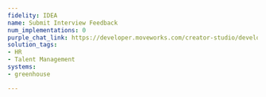```yaml
---
fidelity: IDEA
name: Submit Interview Feedback
num_implementations: 0
purple_chat_link: https://developer.moveworks.com/creator-studio/developer-tools/purple-chat-builder/?workspace=%7B%22title%22%3A%22My+Workspace%22%2C%22botSettings%22%3A%7B%7D%2C%22mocks%22%3A%5B%7B%22id%22%3A3028%2C%22title%22%3A%22Mock+1%22%2C%22transcript%22%3A%7B%22settings%22%3A%7B%22colorStyle%22%3A%22LIGHT%22%2C%22startTime%22%3A%2211%3A43+AM%22%2C%22defaultPerson%22%3A%22GWEN%22%2C%22editable%22%3Atrue%7D%2C%22messages%22%3A%5B%7B%22from%22%3A%22USER%22%2C%22text%22%3A%22%3Cp%3EJust+finished+my+interview+with+Jamie.+They+were+passable.%3Cbr%3E%3C%2Fp%3E%22%7D%2C%7B%22from%22%3A%22BOT%22%2C%22text%22%3A%22%3Cp%3ESounds+like+they%27re+a+%3Cb%3Ehire%3C%2Fb%3E+but+not+a+%3Cb%3Estrong+hire%3C%2Fb%3E+--+any+specific+notes%3F%3Cbr%3E%3C%2Fp%3E%22%7D%2C%7B%22from%22%3A%22USER%22%2C%22text%22%3A%22%3Cp%3EYes+%E2%80%93+I+think+they+can+be+more+confident+when+speaking.+It%27s+an+important+skill+when+working+with+customers.%3Cbr%3E%3C%2Fp%3E%22%7D%2C%7B%22from%22%3A%22BOT%22%2C%22text%22%3A%22%3Cp%3EOkay%2C+I+can+submit+this+feedback+to+Greenhouse.%3Cbr%3E%3C%2Fp%3E%22%2C%22cards%22%3A%5B%7B%22title%22%3A%22%3Cp%3EPlease+confirm+your+feedback%3Cbr%3E%3C%2Fp%3E%22%2C%22text%22%3A%22%3Cp%3E%3Cb%3EInterviewee%3C%2Fb%3E%3A+Jamie+Diaz+%28Application+%2372903%29%3Cbr%3E%3Cb%3ERating%3C%2Fb%3E%3A+Hire%3Cbr%3E%3Cb%3EFeedback%3A+%3C%2Fb%3EJamie+can+be+more+confident+when+speaking.+It%27s+an+important+skill+for+working+with+customers.%3Cbr%3E%3C%2Fp%3E%22%7D%2C%7B%22buttons%22%3A%5B%7B%22style%22%3A%22PRIMARY%22%2C%22text%22%3A%22Yes%22%7D%2C%7B%22text%22%3A%22No%22%7D%2C%7B%22text%22%3A%22Edit+Request%22%7D%5D%7D%5D%7D%2C%7B%22from%22%3A%22USER%22%2C%22text%22%3A%22%3Cp%3ESubmit+it%21%3Cbr%3E%3C%2Fp%3E%22%7D%2C%7B%22from%22%3A%22BOT%22%2C%22text%22%3A%22%3Cp%3EYour+feedback+for+Jamie+Diaz+has+been+submitted.%3Cbr%3E%3C%2Fp%3E%22%7D%5D%7D%7D%5D%7D
solution_tags:
- HR
- Talent Management
systems:
- greenhouse

---
```

